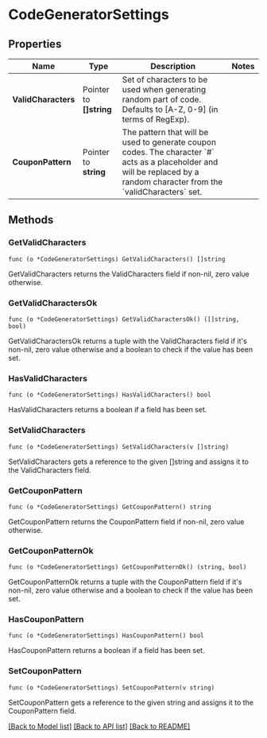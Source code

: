 # CodeGeneratorSettings

## Properties

Name | Type | Description | Notes
------------ | ------------- | ------------- | -------------
**ValidCharacters** | Pointer to **[]string** | Set of characters to be used when generating random part of code. Defaults to [A-Z, 0-9] (in terms of RegExp). | 
**CouponPattern** | Pointer to **string** | The pattern that will be used to generate coupon codes. The character &#x60;#&#x60; acts as a placeholder and will be replaced by a random character from the &#x60;validCharacters&#x60; set.  | 

## Methods

### GetValidCharacters

`func (o *CodeGeneratorSettings) GetValidCharacters() []string`

GetValidCharacters returns the ValidCharacters field if non-nil, zero value otherwise.

### GetValidCharactersOk

`func (o *CodeGeneratorSettings) GetValidCharactersOk() ([]string, bool)`

GetValidCharactersOk returns a tuple with the ValidCharacters field if it's non-nil, zero value otherwise
and a boolean to check if the value has been set.

### HasValidCharacters

`func (o *CodeGeneratorSettings) HasValidCharacters() bool`

HasValidCharacters returns a boolean if a field has been set.

### SetValidCharacters

`func (o *CodeGeneratorSettings) SetValidCharacters(v []string)`

SetValidCharacters gets a reference to the given []string and assigns it to the ValidCharacters field.

### GetCouponPattern

`func (o *CodeGeneratorSettings) GetCouponPattern() string`

GetCouponPattern returns the CouponPattern field if non-nil, zero value otherwise.

### GetCouponPatternOk

`func (o *CodeGeneratorSettings) GetCouponPatternOk() (string, bool)`

GetCouponPatternOk returns a tuple with the CouponPattern field if it's non-nil, zero value otherwise
and a boolean to check if the value has been set.

### HasCouponPattern

`func (o *CodeGeneratorSettings) HasCouponPattern() bool`

HasCouponPattern returns a boolean if a field has been set.

### SetCouponPattern

`func (o *CodeGeneratorSettings) SetCouponPattern(v string)`

SetCouponPattern gets a reference to the given string and assigns it to the CouponPattern field.


[[Back to Model list]](../README.md#documentation-for-models) [[Back to API list]](../README.md#documentation-for-api-endpoints) [[Back to README]](../README.md)


